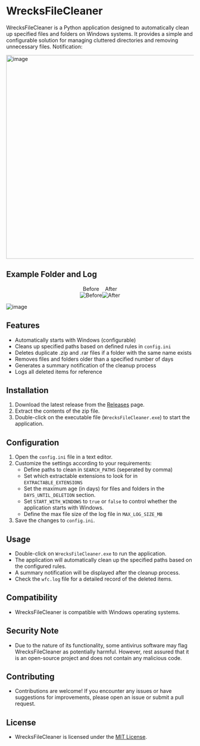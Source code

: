 # WrecksFileCleaner

WrecksFileCleaner is a Python application designed to automatically clean up specified files and folders on Windows systems. It provides a simple and configurable solution for managing cluttered directories and removing unnecessary files.
Notification:

<img width="546" alt="image" src="https://github.com/wrecks-code/WrecksFileCleaner/assets/29825723/37a0ceb5-61a8-499f-bd1e-a50d9f8d740d">

## Example Folder and Log

<div style="display: flex; justify-content: center;">
  <div style="text-align: center;">
    Before
    <br>
    <img src="https://github.com/wrecks-code/WrecksFileCleaner/assets/29825723/8835faf1-1363-4bc0-bade-009c202d5450" alt="Before">
  </div>
  <div style="text-align: center;">
    After
    <br>
    <img src="https://github.com/wrecks-code/WrecksFileCleaner/assets/29825723/fdfee35e-75c8-46f9-aad8-c381c664bbf2" alt="After">
  </div>
</div>




![image](https://github.com/wrecks-code/WrecksFileCleaner/assets/29825723/5997b645-5c8a-47a1-8072-05eb0e0ff8c5)



## Features

- Automatically starts with Windows (configurable)
- Cleans up specified paths based on defined rules in `config.ini`
- Deletes duplicate .zip and .rar files if a folder with the same name exists
- Removes files and folders older than a specified number of days
- Generates a summary notification of the cleanup process
- Logs all deleted items for reference

## Installation

1. Download the latest release from the [Releases](https://github.com/wrecks-code/WrecksFileCleaner/releases) page.
2. Extract the contents of the zip file.
3. Double-click on the executable file (`WrecksFileCleaner.exe`) to start the application.

## Configuration

1. Open the `config.ini` file in a text editor.
2. Customize the settings according to your requirements:
   - Define paths to clean in `SEARCH_PATHS` (seperated by comma)
   - Set which extractable extensions to look for in `EXTRACTABLE_EXTENSIONS`
   - Set the maximum age (in days) for files and folders in the `DAYS_UNTIL_DELETION` section.
   - Set `START_WITH_WINDOWS` to `true` or `false` to control whether the application starts with Windows.
   - Define the max file size of the log file in `MAX_LOG_SIZE_MB`
3. Save the changes to `config.ini`.

## Usage

- Double-click on `WrecksFileCleaner.exe` to run the application.
- The application will automatically clean up the specified paths based on the configured rules.
- A summary notification will be displayed after the cleanup process.
- Check the `wfc.log` file for a detailed record of the deleted items.

## Compatibility

- WrecksFileCleaner is compatible with Windows operating systems.

## Security Note

- Due to the nature of its functionality, some antivirus software may flag WrecksFileCleaner as potentially harmful. However, rest assured that it is an open-source project and does not contain any malicious code.

## Contributing

- Contributions are welcome! If you encounter any issues or have suggestions for improvements, please open an issue or submit a pull request.

## License

- WrecksFileCleaner is licensed under the [MIT License](LICENSE).
